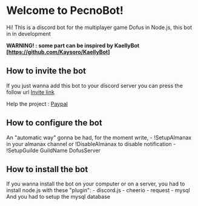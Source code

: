 # Welcome to PecnoBot!

Hi! This is a discord bot for the multiplayer game Dofus in Node.js, this bot in in development

**WARNING! : some part can be inspired by KaellyBot [https://github.com/Kaysoro/KaellyBot]**

## How to invite the bot

If you just wanna add this bot to your discord server you can press the follow url
[Invite link](https://discordapp.com/oauth2/authorize?&client_id=393842490840711178&scope=bot&permissions=0)

Help the project : [Paypal](https://www.paypal.me/LHLawliet)

## How to configure the bot

An "automatic way" gonna be had, for the moment write,
	- !SetupAlmanax in your almanax channel or !DisableAlmanax to disable notification
	- !SetupGuilde GuildName DofusServer


## How to install the bot

If you wanna install the bot on your computer or on a server, you had to install node.js with these "plugin":
	- discord.js
	- cheerio
	- request
	- mysql
And you had to setup the mysql database





